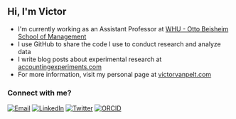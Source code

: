 ## Hi, I'm Victor
- I'm currently working as an Assistant Professor at <a href="https://www.whu.edu/en/faculty/victor-van-pelt/" target="_blank">WHU - Otto Beisheim School of Management</a>
- I use GitHub to share the code I use to conduct research and analyze data
- I write blog posts about experimental research at <a href="https://www.accountingexperiments.com" target="_blank">accountingexperiments.com</a>
- For more information, visit my personal page at <a href="https://www.victorvanpelt.com" target="_blank">victorvanpelt.com</a>
### Connect with me?
[![Email](https://img.shields.io/badge/Email_me-D95F0E?style=flat)](mailto:victor.vanpelt@whu.edu)
[![LinkedIn](https://img.shields.io/badge/LinkedIn-0077B5?style=flat&logo=linkedin&logoColor=white)](https://www.linkedin.com/in/victorvanpelt/)
[![Twitter](https://img.shields.io/badge/follow_me_on_X-000000?style=flat&logo=X&logoColor=white)](https://twitter.com/victorvanpelt)
[![ORCID](https://img.shields.io/badge/ORCID-A6CE39?style=flat&logo=ORCID&logoColor=white)](https://orcid.org/0000-0002-3471-3872)

